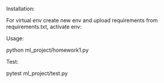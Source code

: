 Installation:

For virtual env create new env and upload requirements from requirements.txt, activate env:


Usage:

python ml_project/homework1.py

Test:

pytest ml_project/test.py
